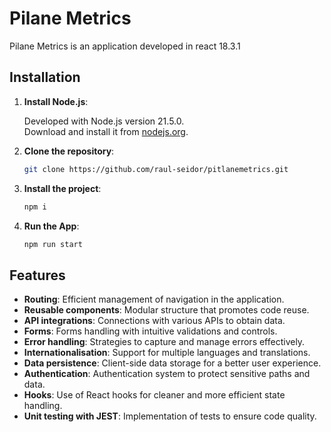# Pilane Metrics

Pilane Metrics is an application developed in react 18.3.1

## Installation

1. **Install Node.js**:

   Developed with Node.js version 21.5.0.  
   Download and install it from [nodejs.org](https://nodejs.org).

2. **Clone the repository**:

   ```bash
   git clone https://github.com/raul-seidor/pitlanemetrics.git
   ```

3. **Install the project**:

   ```bash
   npm i

   ```

4. **Run the App**:
   ```bash
   npm run start
   ```

## Features

- **Routing**: Efficient management of navigation in the application.
- **Reusable components**: Modular structure that promotes code reuse.
- **API integrations**: Connections with various APIs to obtain data.
- **Forms**: Forms handling with intuitive validations and controls.
- **Error handling**: Strategies to capture and manage errors effectively.
- **Internationalisation**: Support for multiple languages and translations.
- **Data persistence**: Client-side data storage for a better user experience.
- **Authentication**: Authentication system to protect sensitive paths and data.
- **Hooks**: Use of React hooks for cleaner and more efficient state handling.
- **Unit testing with JEST**: Implementation of tests to ensure code quality.
